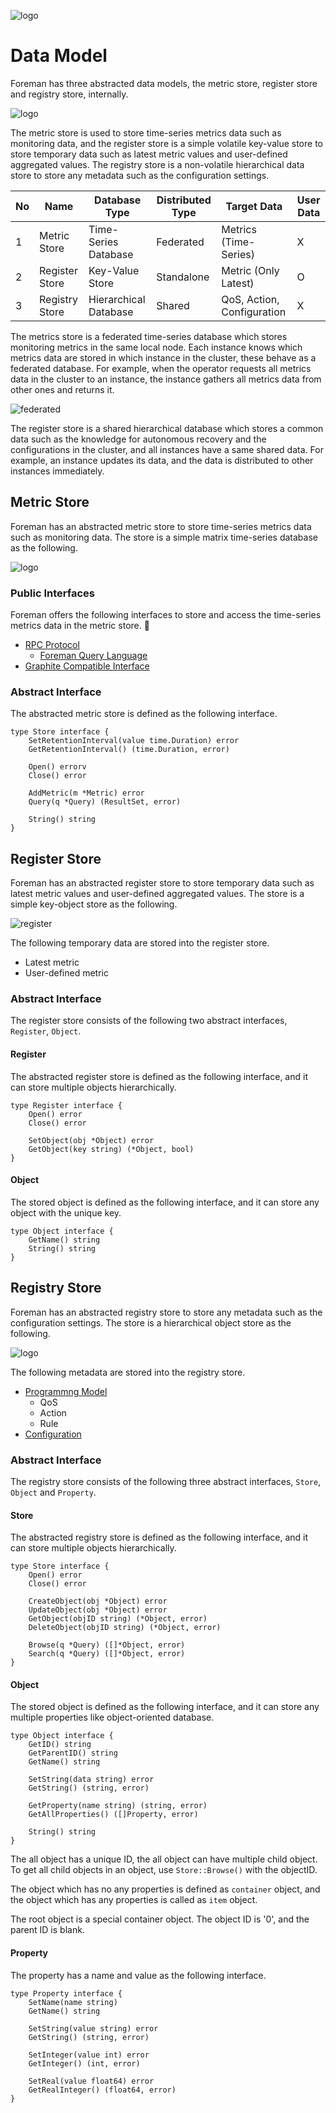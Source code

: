 ![logo](./img/icon.png)

# Data Model

Foreman has three abstracted data models, the metric store, register store and registry store, internally. 

![logo](./img/foreman_datamodel.png)

The metric store is used to store time-series metrics data such as monitoring data, and the register store is a simple volatile key-value store to store temporary data such as latest metric values and user-defined aggregated values. The registry store is a non-volatile hierarchical data store to store any metadata such as the configuration settings.

No | Name | Database Type | Distributed Type | Target Data | User Data |
--- | --- | --- | --- | --- | ---
1 | Metric Store | Time-Series Database | Federated  | Metrics (Time-Series) | X
2 | Register Store | Key-Value Store | Standalone | Metric (Only Latest) | O
3 | Registry Store | Hierarchical Database | Shared | QoS, Action, Configuration | X

The metrics store is a federated time-series database which stores monitoring metrics in the same local node. 
Each instance knows which metrics data are stored in which instance in the cluster, these behave as a federated database. For example, when the operator requests all metrics data in the cluster to an instance, the instance gathers all metrics data from other ones and returns it.

![federated](./img/federated.png)

The register store is a shared hierarchical database which stores a common data such as the knowledge for autonomous recovery and the configurations in the cluster, and all instances have a same shared data. For example, an instance updates its data, and the data is distributed to other instances immediately.

## Metric Store

Foreman has an abstracted metric store to store time-series metrics data such as monitoring data. The store is a simple matrix time-series database as the following.

![logo](./img/datamodel_metrics.png)

### Public Interfaces

Foreman offers the following interfaces to store and access the time-series metrics data in the metric store.

- [RPC Protocol](rpc_protocol.md)
  - [Foreman Query Language](dsl.md)
- [Graphite Compatible Interface](graphite.md)

### Abstract Interface

The abstracted metric store is defined as the following interface.

```
type Store interface {
	SetRetentionInterval(value time.Duration) error
	GetRetentionInterval() (time.Duration, error)

	Open() errorv
	Close() error

	AddMetric(m *Metric) error
	Query(q *Query) (ResultSet, error)

	String() string
}
```

## Register Store

Foreman has an abstracted register store to store temporary data such as latest metric values and user-defined aggregated values. The store is a simple key-object store as the following.

![register](./img/datamodel_register.png)

The following temporary data are stored into the register store.

  - Latest metric
  - User-defined metric

### Abstract Interface

The register store consists of the following two abstract interfaces, `Register`, `Object`.

#### Register

The abstracted register store is defined as the following interface, and it can store multiple objects hierarchically.

```
type Register interface {
	Open() error
	Close() error

	SetObject(obj *Object) error
	GetObject(key string) (*Object, bool)
}
```

#### Object

The stored object is defined as the following interface, and it can store any object with the unique key.

```
type Object interface {
	GetName() string
	String() string
}
```

## Registry Store

Foreman has an abstracted registry store to store any metadata such as the configuration settings. The store is a hierarchical object store as the following.

![logo](./img/datamodel_registry.png)

The following metadata are stored into the registry store.

- [Programmng Model](programming_model.md)
  - QoS
  - Action
  - Rule
- [Configuration](configuration.md)

### Abstract Interface

The registry store consists of the following three abstract interfaces, `Store`, `Object` and `Property`.

#### Store

The abstracted registry store is defined as the following interface, and it can store multiple objects hierarchically.

```
type Store interface {
	Open() error
	Close() error

	CreateObject(obj *Object) error
	UpdateObject(obj *Object) error
	GetObject(objID string) (*Object, error)
	DeleteObject(objID string) (*Object, error)

	Browse(q *Query) ([]*Object, error)
	Search(q *Query) ([]*Object, error)
}
```

#### Object

The stored object is defined as the following interface, and it can store any multiple properties like object-oriented database.

```
type Object interface {
	GetID() string
	GetParentID() string
	GetName() string

	SetString(data string) error
	GetString() (string, error)

	GetProperty(name string) (string, error)
	GetAllProperties() ([]Property, error)

	String() string
}
```

The all object has a unique ID, the all object can have multiple child object. To get all child objects in an object, use `Store::Browse()` with the objectID.

The object which has no any properties is defined as `container` object, and the object which has any properties is called as `item` object.

The root object is a special container object. The object ID is '0', and the parent ID is blank.

#### Property

The property has a name and value as the following interface.

```
type Property interface {
	SetName(name string)
	GetName() string

	SetString(value string) error
	GetString() (string, error)

	SetInteger(value int) error
	GetInteger() (int, error)

	SetReal(value float64) error
	GetRealInteger() (float64, error)
}
```
